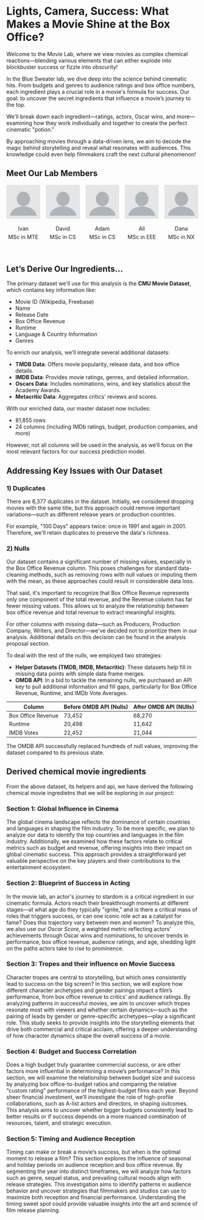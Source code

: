 # Lights, Camera, Success: What Makes a Movie Shine at the Box Office?

Welcome to the Movie Lab, where we view movies as complex chemical reactions—blending various elements that can either explode into blockbuster success or fizzle into obscurity!

In the Blue Sweater lab, we dive deep into the science behind cinematic hits. From budgets and genres to audience ratings and box office numbers, each ingredient plays a crucial role in a movie's formula for success. Our goal: to uncover the secret ingredients that influence a movie’s journey to the top.

We'll break down each ingredient—ratings, actors, Oscar wins, and more—examining how they work individually and together to create the perfect cinematic "potion."

By approaching movies through a data-driven lens, we aim to decode the magic behind storytelling and reveal what resonates with audiences. This knowledge could even help filmmakers craft the next cultural phenomenon!

## Meet Our Lab Members 

<div style="display: flex; gap: 15px; justify-content: center;">
    <div style="text-align: center;">
        <img src="scientists_pics/ivan.webp" alt="Ivan" style="width: 160px; height: auto;"/>
        <p style="margin-bottom: 5px;">Ivan</p>
        <p style="margin-top: 0; margin-bottom: 0;">MSc in MTE</p>
    </div>
    <div style="text-align: center;">
        <img src="scientists_pics/david.webp" alt="David" style="width: 160px; height: auto;"/>
        <p style="margin-bottom: 5px;">David</p>
        <p style="margin-top: 0; margin-bottom: 0;">MSc in CS</p>
    </div>
    <div style="text-align: center;">
        <img src="scientists_pics/adam.webp" alt="Adam" style="width: 160px; height: auto;"/>
        <p style="margin-bottom: 5px;">Adam</p>
        <p style="margin-top: 0; margin-bottom: 0;">MSc in CS</p>
    </div>
    <div style="text-align: center;">
        <img src="scientists_pics/ali.webp" alt="Ali" style="width: 160px; height: auto;"/>
        <p style="margin-bottom: 5px;">Ali</p>
        <p style="margin-top: 0; margin-bottom: 0;">MSc in EEE</p>
    </div>
    <div style="text-align: center;">
        <img src="scientists_pics/dana.webp" alt="Dana" style="width: 160px; height: auto;"/>
        <p style="margin-bottom: 5px;">Dana</p>
        <p style="margin-top: 0; margin-bottom: 0;">MSc in NX</p>
    </div>
</div>



<br>
<br>

## Let’s Derive Our Ingredients...

The primary dataset we'll use for this analysis is the **CMU Movie Dataset**, which contains key information like:

- Movie ID (Wikipedia, Freebase)
- Name
- Release Date
- Box Office Revenue
- Runtime
- Language & Country Information
- Genres

To enrich our analysis, we’ll integrate several additional datasets:

- **TMDB Data**: Offers movie popularity, release data, and box office details.
- **IMDB Data**: Provides movie ratings, genres, and detailed information.
- **Oscars Data**: Includes nominations, wins, and key statistics about the Academy Awards.
- **Metacritic Data**: Aggregates critics' reviews and scores.

With our enriched data, our master dataset now includes:
- 81,855 rows
- 24 columns (including IMDb ratings, budget, production companies, and more)

However, not all columns will be used in the analysis, as we’ll focus on the most relevant factors for our success prediction model.

## Addressing Key Issues with Our Dataset

### 1) Duplicates
There are 6,377 duplicates in the dataset. Initially, we considered dropping movies with the same title, but this approach could remove important variations—such as different release years or production countries. 

For example, "100 Days" appears twice: once in 1991 and again in 2001. Therefore, we'll retain duplicates to preserve the data's richness.

### 2) Nulls

<div id="null-chart"></div>
<script src="https://cdn.plot.ly/plotly-latest.min.js"></script>
<script>
  var data = [{
    type: 'bar',
    x: [
      'Box Office Revenue', 'Producers', 'Production Companies', 'Writers', 
      'IMDb Votes', 'IMDb Rating', 'Director', 'Vote Average', 'Popularity', 
      'Budget', 'Revenue', 'Vote Count', 'Runtime', 'IMDb ID', 'Release Date', 
      'Freebase Movie ID', 'Genre Name', 'Genre Freebase ID', 'Country Name', 
      'Country Freebase ID', 'Language Name', 'Language Freebase ID', 'Movie Name', 
      'Wikipedia Movie ID'
    ],
    y: [
      89.73, 51.26, 41.17, 36.16, 30.26, 30.26, 28.55, 27.43, 27.43, 27.43, 27.43, 
      27.43, 25.04, 22.61, 8.46, 0.00, 0.00, 0.00, 0.00, 0.00, 0.00, 0.00, 0.00, 
      0.00, 0.00
    ],
    marker: { color: 'purple' },
    hovertemplate: '%{y}%<extra></extra>'  // Hover display only
  }];
  
  var layout = {
    title: 'Percentage of Null Values in Movie Dataset Columns',
    xaxis: {
      title: 'Columns',
      tickangle: 45
    },
    yaxis: {
      title: 'Null Percentage (%)'
    },
    margin: {
      b: 200
    }
  };
  
  Plotly.newPlot('null-chart', data, layout);
</script>

Our dataset contains a significant number of missing values, especially in the Box Office Revenue column. This poses challenges for standard data-cleaning methods, such as removing rows with null values or imputing them with the mean, as these approaches could result in considerable data loss.

That said, it's important to recognize that Box Office Revenue represents only one component of the total revenue, and the Revenue column has far fewer missing values. This allows us to analyze the relationship between box office revenue and total revenue to extract meaningful insights.

For other columns with missing data—such as Producers, Production Company, Writers, and Director—we've decided not to prioritize them in our analysis. Additional details on this decision can be found in the analysis proposal section.

To deal with the rest of the nulls, we employed two strategies:

- **Helper Datasets (TMDB, IMDB, Metacritic)**: These datasets help fill in missing data points with simple data frame merges. 
- **OMDB API**: In a bid to tackle the remaining nulls, we purchased an API key to pull additional information and fill gaps, particularly for Box Office Revenue, Runtime, and IMDb Vote Averages. 



| Column             | Before OMDB API (Nulls) | After OMDB API (NUlls) |
|--------------------|-------------------------|------------------------|
| Box Office Revenue | 73,452                  | 68,270                 |
| Runtime            | 20,498                  | 11,642                 |
| IMDB Votes         | 22,452                  | 21,044                 |

The OMDB API successfully replaced hundreds of null values, improving the dataset compared to its previous state.

##  Derived chemical movie ingredients

From the above dataset, its helpers and api, we have derived the following chemical movie ingredietns that we will be exploring in our project:

### Section 1: Global Influence in Cinema  
The global cinema landscape reflects the dominance of certain countries and languages in shaping the film industry. To be more specific, we plan to analyze our data to identify the top countries and languages in the film industry. Additionally, we examined how these factors relate to critical metrics such as budget and revenue, offering insights into their impact on global cinematic success. This approach provides a straightforward yet valuable perspective on the key players and their contributions to the entertainment ecosystem.

### Section 2: Blueprint of Success in Acting 
In the movie lab, an actor's journey to stardom is a critical ingredient in our cinematic formula. Actors reach their breakthrough moments at different stages—at what age do they typically "ignite," and is there a critical mass of roles that triggers success, or can one iconic role act as a catalyst for fame? Does this trajectory vary between men and women? To analyze this, we also use our *Oscar Score*, a weighted metric reflecting actors' achievements through Oscar wins and nominations, to uncover trends in performance, box office revenue, audience ratings, and age, shedding light on the paths actors take to rise to prominence.

 
### Section 3: Tropes and their influence on Movie Success
Character tropes are central to storytelling, but which ones consistently lead to success on the big screen? In this section, we will explore how different character archetypes and gender pairings impact a film’s performance, from box office revenue to critics’ and audience ratings. By analyzing patterns in successful movies, we aim to uncover which tropes resonate most with viewers and whether certain dynamics—such as the pairing of leads by gender or genre-specific archetypes—play a significant role. This study seeks to provide insights into the storytelling elements that drive both commercial and critical acclaim, offering a deeper understanding of how character dynamics shape the overall success of a movie. 


### Section 4: Budget and Success Correlation 
Does a high budget truly guarantee commercial success, or are other factors more influential in determining a movie’s performance? In this section, we will examine the relationship between budget size and success by analyzing box office-to-budget ratios and comparing the relative "custom rating" performance of the highest-budget films each year. Beyond sheer financial investment, we’ll investigate the role of high-profile collaborations, such as A-list actors and directors, in shaping outcomes. This analysis aims to uncover whether bigger budgets consistently lead to better results or if success depends on a more nuanced combination of resources, talent, and strategic execution.


### Section 5: Timing and Audience Reception
Timing can make or break a movie’s success, but when is the optimal moment to release a film? This section explores the influence of seasonal and holiday periods on audience reception and box office revenue. By segmenting the year into distinct timeframes, we will analyze how factors such as genre, sequel status, and prevailing cultural moods align with release strategies. This investigation aims to identify patterns in audience behavior and uncover strategies that filmmakers and studios can use to maximize both reception and financial performance. Understanding the timing sweet spot could provide valuable insights into the art and science of film release planning.
